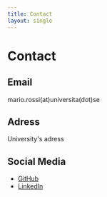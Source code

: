 ```yaml
---
title: Contact
layout: single
---
```


# Contact

## Email  
mario.rossi(at)universita(dot)se  

## Adress
University's adress

## Social Media  
- [GitHub](https://github.com/yourusername)  
- [LinkedIn](https://www.linkedin.com/in/yourname/)  
